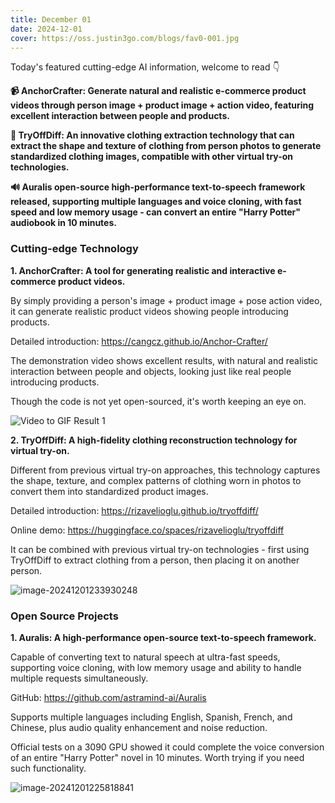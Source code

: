 ```yaml
---
title: December 01
date: 2024-12-01
cover: https://oss.justin3go.com/blogs/fav0-001.jpg
---
```


Today's featured cutting-edge AI information, welcome to read 👇

**📹 AnchorCrafter: Generate natural and realistic e-commerce product videos through person image + product image + action video, featuring excellent interaction between people and products.**

**👗 TryOffDiff: An innovative clothing extraction technology that can extract the shape and texture of clothing from person photos to generate standardized clothing images, compatible with other virtual try-on technologies.**

**🔊 Auralis open-source high-performance text-to-speech framework released, supporting multiple languages and voice cloning, with fast speed and low memory usage - can convert an entire "Harry Potter" audiobook in 10 minutes.**


### Cutting-edge Technology

**1. AnchorCrafter: A tool for generating realistic and interactive e-commerce product videos.**

By simply providing a person's image + product image + pose action video, it can generate realistic product videos showing people introducing products.

Detailed introduction: https://cangcz.github.io/Anchor-Crafter/

The demonstration video shows excellent results, with natural and realistic interaction between people and objects, looking just like real people introducing products.

Though the code is not yet open-sourced, it's worth keeping an eye on.

![Video to GIF Result 1](https://cdn.jsdelivr.net/gh/freelander/oss@master/ai-daily/2024-12-01/%E8%A7%86%E9%A2%91%E8%BD%ACGIF%E7%BB%93%E6%9E%9C1.gif)

**2. TryOffDiff: A high-fidelity clothing reconstruction technology for virtual try-on.**

Different from previous virtual try-on approaches, this technology captures the shape, texture, and complex patterns of clothing worn in photos to convert them into standardized product images.

Detailed introduction: https://rizavelioglu.github.io/tryoffdiff/

Online demo: https://huggingface.co/spaces/rizavelioglu/tryoffdiff

It can be combined with previous virtual try-on technologies - first using TryOffDiff to extract clothing from a person, then placing it on another person.

![image-20241201233930248](https://cdn.jsdelivr.net/gh/freelander/oss@master/ai-daily/2024-12-01/image-20241201233930248.png)


### Open Source Projects

**1. Auralis: A high-performance open-source text-to-speech framework.**

Capable of converting text to natural speech at ultra-fast speeds, supporting voice cloning, with low memory usage and ability to handle multiple requests simultaneously.

GitHub: https://github.com/astramind-ai/Auralis

Supports multiple languages including English, Spanish, French, and Chinese, plus audio quality enhancement and noise reduction.

Official tests on a 3090 GPU showed it could complete the voice conversion of an entire "Harry Potter" novel in 10 minutes. Worth trying if you need such functionality.

![image-20241201225818841](https://cdn.jsdelivr.net/gh/freelander/oss@master/ai-daily/2024-12-01/image-20241201225818841.png)